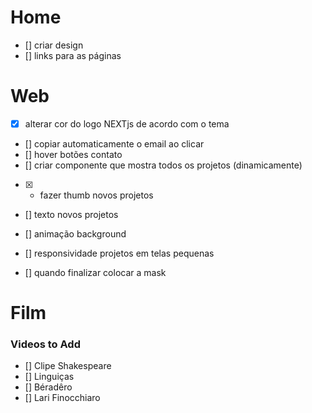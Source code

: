 # Home

- [] criar design
- [] links para as páginas

<!------------------------------------------>

# Web

- [x] alterar cor do logo NEXTjs de acordo com o tema
- [] copiar automaticamente o email ao clicar
- [] hover botões contato
- [] criar componente que mostra todos os projetos (dinamicamente)
- [x] - fazer thumb novos projetos
- [] texto novos projetos
- [] animação background
- [] responsividade projetos em telas pequenas

- [] quando finalizar colocar a mask

<!------------------------------------------>

# Film

### Videos to Add

- [] Clipe Shakespeare
- [] Linguiças
- [] Béradêro
- [] Lari Finocchiaro

